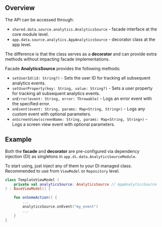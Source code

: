 ## Overview

The API can be accessed through:
- `shared.data.source.analytics.AnalyticsSource` - facade interface at the core module level.
- `app.data.source.analytics.AppAnalyticsSource` - decorator class at the app level.

The difference is that the class serves as a **decorator** and can provide extra methods without impacting facade implementations. 

Facade **AnalyticsSource** provides the following methods:

- `setUserId(id: String?)` - Sets the user ID for tracking all subsequent analytics events.
- `setUserProperty(key: String, value: String?)` - Sets a user property for tracking all subsequent analytics events.
- `onError(event: String, error: Throwable)` - Logs an error event with the specified error.
- `onEvent(event: String, params: Map<String, String>)` - Logs any custom event with optional parameters.
- `onScreenView(screenName: String, params: Map<String, String>)` - Logs a screen view event with optional parameters.

## Example

Both the **facade** and **decorator** are pre-configured via dependency injection (DI) as singletons in `app.di.data.AnalyticsSourceModule`.

To start using, just inject any of them to your DI managed class. Recommended to use from `ViewModel` or `Repository` level.

```kotlin
class TemplateViewModel (
    private val analyticsSource: AnalyticsSource // AppAnalyticsSource
) : BaseViewModel() {

    fun onSomeAction() {
        ...
        analyticsSource.onEvent("my_event")
        ...
    }
}
```